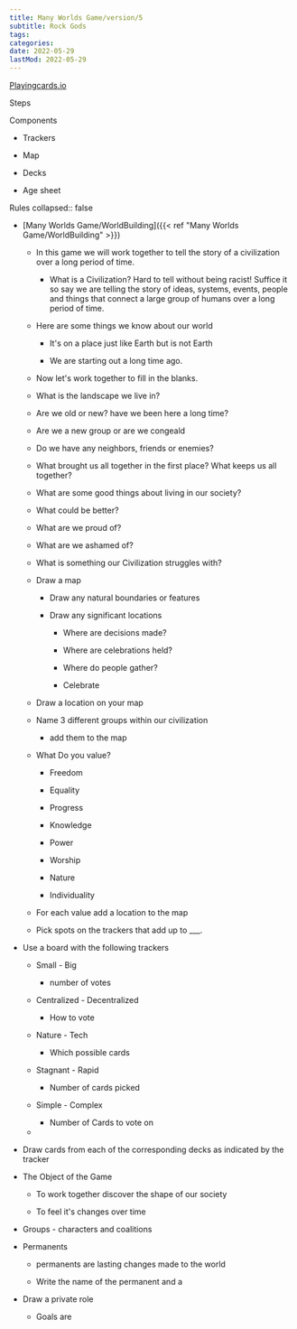 ```yaml
---
title: Many Worlds Game/version/5
subtitle: Rock Gods
tags:
categories:
date: 2022-05-29
lastMod: 2022-05-29
---
```

[Playingcards.io](https://playingcards.io/kzsttr)

Steps

Components

  + Trackers

  + Map

  + Decks

  + Age sheet

Rules
collapsed:: false

  + [Many Worlds Game/WorldBuilding]({{< ref "Many Worlds Game/WorldBuilding" >}})


    + In this game we will work together to tell the story of a civilization over a long period of time.

      + What is a Civilization? Hard to tell without being racist! Suffice it so say we are telling the story of ideas, systems, events, people and things that connect a large group of humans over a long period of time.
    + Here are some things we know about our world

      + It's on a place just like Earth but is not Earth

      + We are starting out a long time ago.

    + Now let's work together to fill in the blanks.

    + What is the landscape we live in?

    + Are we old or new? have we been here a long time?

    + Are we a new group or are we congeald

    + Do we have any neighbors, friends or enemies?

    + What brought us all together in the first place? What keeps us all together?

    + What are some good things about living in our society?
    + What could be better?

    + What are we proud of?

    + What are we ashamed of?

    + What is something our Civilization struggles with?

    + Draw a map
      + Draw any natural boundaries or features

      + Draw any significant locations

        + Where are decisions made?

        + Where are celebrations held?

        + Where do people gather?

        + Celebrate

    + Draw a location on your map

    + Name 3 different groups within our civilization

      + add them to the map

    + What Do you value?

      + Freedom

      + Equality

      + Progress

      + Knowledge

      + Power

      + Worship

      + Nature

      + Individuality

    + For each value add a location to the map

    + Pick spots on the trackers that add up to ___.

  + Use a board with the following trackers


    + Small - Big

      + number of votes

    + Centralized - Decentralized

      + How to vote

    + Nature - Tech

      + Which possible cards

    + Stagnant - Rapid

      + Number of cards picked

    + Simple - Complex

      + Number of Cards to vote on

    + 

  + Draw cards  from each of the corresponding decks as indicated by the tracker

  + The Object of the Game

    + To work together discover the shape of our society

    + To feel it's changes over time

  + Groups - characters and coalitions

  + Permanents

    + permanents are lasting changes made to the world

    + Write the name of the permanent and a

  + Draw a private role

    + Goals are
